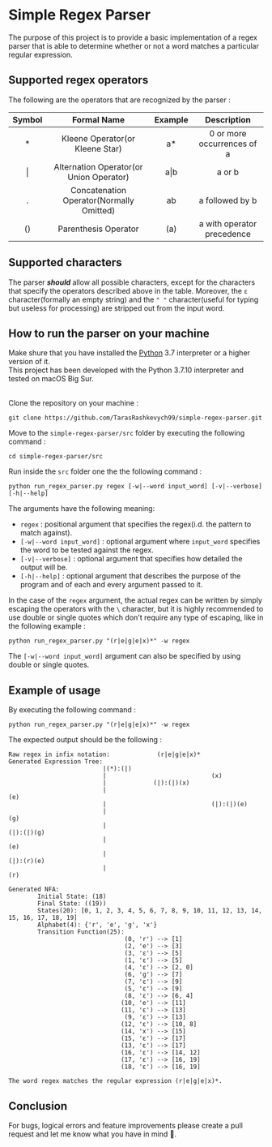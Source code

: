 # Simple Regex Parser

The purpose of this project is to provide a basic implementation of a regex parser that is able to determine whether or not a word matches a particular regular expression.

## Supported regex operators

The following are the operators that are recognized by the parser :

| Symbol |               Formal Name                | Example |        Description         |
| :----: | :--------------------------------------: | :-----: | :------------------------: |
|   \*   |     Kleene Operator(or Kleene Star)      |   a\*   | 0 or more occurrences of a |
|   \|   | Alternation Operator(or Union Operator)  |  a\|b   |           a or b           |
|   .    | Concatenation Operator(Normally Omitted) |   ab    |      a followed by b       |
|   ()   |           Parenthesis Operator           |   (a)   | a with operator precedence |

## Supported characters

The parser **_should_** allow all possible characters, except for the characters that specify the operators described above in the table. Moreover, the `ε` character(formally an empty string)
and the `" "` character(useful for typing but useless for processing) are stripped out from the
input word.

## How to run the parser on your machine

Make shure that you have installed the [Python](https://www.python.org/downloads/) 3.7 interpreter or
a higher version of it.<br>
This project has been developed with the Python 3.7.10 interpreter and tested on macOS Big Sur.<br><br>

Clone the repository on your machine :

```
git clone https://github.com/TarasRashkevych99/simple-regex-parser.git
```

Move to the `simple-regex-parser/src` folder by executing the following command :

```
cd simple-regex-parser/src
```

Run inside the `src` folder one the the following command :

```
python run_regex_parser.py regex [-w|--word input_word] [-v|--verbose] [-h|--help]
```

The arguments have the following meaning:

- `regex` : positional argument that specifies the regex(i.d. the pattern to match against).
- `[-w|--word input_word]` : optional argument where `input_word` specifies the word to be tested
  against the regex.
- `[-v|--verbose]` : optional argument that specifies how detailed the output will be.
- `[-h|--help]` : optional argument that describes the purpose of the program and of each and every
  argument passed to it.

In the case of the `regex` argument, the actual regex can be written by simply escaping the
operators with the `\` character, but it is highly recommended to use double or single quotes
which don't require any type of escaping, like in the following example :

```
python run_regex_parser.py "(r|e|g|e|x)*" -w regex
```

The `[-w|--word input_word]` argument can also be specified by using double or single quotes.

## Example of usage

By executing the following command :

```
python run_regex_parser.py "(r|e|g|e|x)*" -w regex
```

The expected output should be the following :

```
Raw regex in infix notation:             (r|e|g|e|x)*
Generated Expression Tree:
                          |(*):(|)
                          |                             (x)
                          |             (|):(|)(x)
                          |                                             (e)
                          |                             (|):(|)(e)
                          |                                                             (g)
                          |                                             (|):(|)(g)
                          |                                                                             (e)
                          |                                                             (|):(r)(e)
                          |                                                                             (r)

Generated NFA:
        Initial State: (18)
        Final State: ((19))
        States(20): [0, 1, 2, 3, 4, 5, 6, 7, 8, 9, 10, 11, 12, 13, 14, 15, 16, 17, 18, 19]
        Alphabet(4): {'r', 'e', 'g', 'x'}
        Transition Function(25):
                                (0, 'r') --> [1]
                                (2, 'e') --> [3]
                                (3, 'ε') --> [5]
                                (1, 'ε') --> [5]
                                (4, 'ε') --> [2, 0]
                                (6, 'g') --> [7]
                                (7, 'ε') --> [9]
                                (5, 'ε') --> [9]
                                (8, 'ε') --> [6, 4]
                               (10, 'e') --> [11]
                               (11, 'ε') --> [13]
                                (9, 'ε') --> [13]
                               (12, 'ε') --> [10, 8]
                               (14, 'x') --> [15]
                               (15, 'ε') --> [17]
                               (13, 'ε') --> [17]
                               (16, 'ε') --> [14, 12]
                               (17, 'ε') --> [16, 19]
                               (18, 'ε') --> [16, 19]

The word regex matches the regular expression (r|e|g|e|x)*.

```

## Conclusion

For bugs, logical errors and feature improvements please create a pull request and let me know what you have in mind 🙂.
